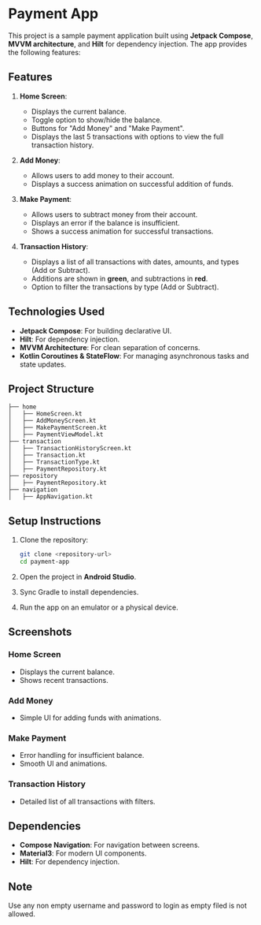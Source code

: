 # Payment App

This project is a sample payment application built using **Jetpack Compose**, **MVVM architecture**, and **Hilt** for dependency injection. The app provides the following features:

## Features

1. **Home Screen**:
   - Displays the current balance.
   - Toggle option to show/hide the balance.
   - Buttons for "Add Money" and "Make Payment".
   - Displays the last 5 transactions with options to view the full transaction history.

2. **Add Money**:
   - Allows users to add money to their account.
   - Displays a success animation on successful addition of funds.

3. **Make Payment**:
   - Allows users to subtract money from their account.
   - Displays an error if the balance is insufficient.
   - Shows a success animation for successful transactions.

4. **Transaction History**:
   - Displays a list of all transactions with dates, amounts, and types (Add or Subtract).
   - Additions are shown in **green**, and subtractions in **red**.
   - Option to filter the transactions by type (Add or Subtract).

## Technologies Used

- **Jetpack Compose**: For building declarative UI.
- **Hilt**: For dependency injection.
- **MVVM Architecture**: For clean separation of concerns.
- **Kotlin Coroutines & StateFlow**: For managing asynchronous tasks and state updates.

## Project Structure

```
├── home
│   ├── HomeScreen.kt
│   ├── AddMoneyScreen.kt
│   ├── MakePaymentScreen.kt
│   ├── PaymentViewModel.kt
├── transaction
│   ├── TransactionHistoryScreen.kt
│   ├── Transaction.kt
│   ├── TransactionType.kt
│   ├── PaymentRepository.kt
├── repository
│   ├── PaymentRepository.kt
├── navigation
│   ├── AppNavigation.kt
```

## Setup Instructions

1. Clone the repository:
   ```bash
   git clone <repository-url>
   cd payment-app
   ```

2. Open the project in **Android Studio**.

3. Sync Gradle to install dependencies.

4. Run the app on an emulator or a physical device.

## Screenshots

### Home Screen
- Displays the current balance.
- Shows recent transactions.

### Add Money
- Simple UI for adding funds with animations.

### Make Payment
- Error handling for insufficient balance.
- Smooth UI and animations.

### Transaction History
- Detailed list of all transactions with filters.

## Dependencies

- **Compose Navigation**: For navigation between screens.
- **Material3**: For modern UI components.
- **Hilt**: For dependency injection.

## Note

Use any non empty username and password to login as empty filed is not allowed.
